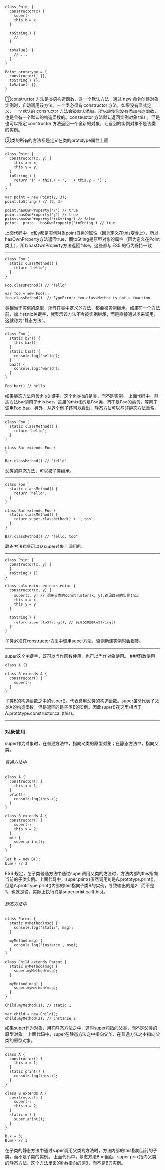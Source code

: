 ```
class Point {
  constructor(x) {
    super()
    this.b = x
  }

  toString() {
    // ...
  }

  toValue() {
    // ...
  }
}
```
```
Point.prototype = {
  constructor() {},
  toString() {},
  toValue() {},
}
```
①constructor 方法是类的构造函数，是一个默认方法，通过 new 命令创建对象实例时，自动调用该方法。一个类必须有 constructor 方法，如果没有显式定义，一个默认的 consructor 方法会被默认添加。所以即使你没有添加构造函数，也是会有一个默认的构造函数的。constructor 方法默认返回实例对象 this ，但是也可以指定 constructor 方法返回一个全新的对象，让返回的实例对象不是该类的实例。

②类的所有的方法都是定义在类的prototype属性上面

---

```
class Point {
  constructor(x, y) {
    this.x = x;
    this.y = y;
  }
  toString() {
    return '(' + this.x + ', ' + this.y + ')';
  }
}

var point = new Point(2, 3);
point.toString() // (2, 3)

point.hasOwnProperty('x') // true
point.hasOwnProperty('y') // true
point.hasOwnProperty('toString') // false
point.__proto__.hasOwnProperty('toString') // true
```
上面代码中，x和y都是实例对象point自身的属性（因为定义在this变量上），所以hasOwnProperty方法返回true，而toString是原型对象的属性（因为定义在Point类上），所以hasOwnProperty方法返回false。这些都与 ES5 的行为保持一致

---

```
class Foo {
  static classMethod() {
    return 'hello';
  }
}

Foo.classMethod() // 'hello'

var foo = new Foo();
foo.classMethod()  // TypeError: foo.classMethod is not a function
```
类相当于实例的原型，所有在类中定义的方法，都会被实例继承。如果在一个方法前，加上static关键字，就表示该方法不会被实例继承，而是直接通过类来调用，这就称为“静态方法”。

---

```
class Foo {
  static bar() {
    this.baz();
  }
  static baz() {
    console.log('hello');
  }
  baz() {
    console.log('world');
  }
}

Foo.bar() // hello
```


如果静态方法包含this关键字，这个this指的是类，而不是实例。
上面代码中，静态方法bar调用了this.baz，这里的this指的是Foo类，而不是Foo的实例，等同于调用Foo.baz。另外，从这个例子还可以看出，静态方法可以与非静态方法重名。

---

```
class Foo {
  static classMethod() {
    return 'hello';
  }
}

class Bar extends Foo {
}

Bar.classMethod() // 'hello'
```
父类的静态方法，可以被子类继承。

---

```
class Foo {
  static classMethod() {
    return 'hello';
  }
}

class Bar extends Foo {
  static classMethod() {
    return super.classMethod() + ', too';
  }
}

Bar.classMethod() // "hello, too"
```

静态方法也是可以从super对象上调用的。

---

```
class Point {
  constructor(x, y) {
  }
  toString() {}
}

class ColorPoint extends Point {
  constructor(x, y) {
    super(x, y) // 调用父类的constructor(x, y),返回自己的实例this
    this.x = x
    this.y = y
  }

  toString() {
    return super.toString(); // 调用父类的toString()
  }
}
```
子类必须在constructor方法中调用super方法，否则新建实例时会报错。

---

super这个关键字，既可以当作函数使用，也可以当作对象使用。
###函数使用
```
class A {}

class B extends A {
  constructor() {
    super();
  }
}
```
子类B的构造函数之中的super()，代表调用父类的构造函数。super虽然代表了父类A的构造函数，但是返回的是子类B的实例。因此super()在这里相当于A.prototype.constructor.call(this)。

---

### 对象使用
super作为对象时，在普通方法中，指向父类的原型对象；在静态方法中，指向父类。

###### 普通方法中
```
class A {
  constructor() {
    this.x = 1;
  }
  print() {
    console.log(this.x);
  }
}

class B extends A {
  constructor() {
    super();
    this.x = 2;
  }
  m() {
    super.print();
  }
}

let b = new B();
b.m() // 2
```
ES6 规定，在子类普通方法中通过super调用父类的方法时，方法内部的this指向当前的子类实例。上面代码中，super.print()虽然调用的是A.prototype.print()，但是A.prototype.print()内部的this指向子类B的实例，导致输出的是2，而不是1。也就是说，实际上执行的是super.print.call(this)。


###### 静态方法中
```
class Parent {
  static myMethod(msg) {
    console.log('static', msg);
  }

  myMethod(msg) {
    console.log('instance', msg);
  }
}

class Child extends Parent {
  static myMethod(msg) {
    super.myMethod(msg);
  }

  myMethod(msg) {
    super.myMethod(msg);
  }
}

Child.myMethod(1); // static 1

var child = new Child();
child.myMethod(2); // instance 2
```
如果super作为对象，用在静态方法之中，这时super将指向父类，而不是父类的原型对象。
上面代码中，super在静态方法之中指向父类，在普通方法之中指向父类的原型对象。

---

```
class A {
  constructor() {
    this.x = 1;
  }
  static print() {
    console.log(this.x);
  }
}

class B extends A {
  constructor() {
    super();
    this.x = 2;
  }
  static m() {
    super.print();
  }
}

B.x = 3;
B.m() // 3
```
在子类的静态方法中通过super调用父类的方法时，方法内部的this指向当前的子类，而不是子类的实例。
上面代码中，静态方法B.m里面，super.print指向父类的静态方法。这个方法里面的this指向的是B，而不是B的实例。



